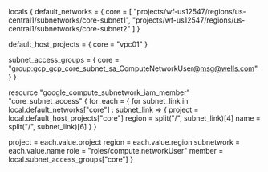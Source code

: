 locals {
  default_networks = {
    core = [
      "projects/wf-us12547/regions/us-central1/subnetworks/core-subnet1",
      "projects/wf-us12547/regions/us-central1/subnetworks/core-subnet2"
    ]
  }

  default_host_projects = {
    core = "vpc01"
  }

  subnet_access_groups = {
    core = "group:gcp_gcp_core_subnet_sa_ComputeNetworkUser@msg@wells.com"
  }
}

resource "google_compute_subnetwork_iam_member" "core_subnet_access" {
  for_each = {
    for subnet_link in local.default_networks["core"] : subnet_link => {
      project = local.default_host_projects["core"]
      region  = split("/", subnet_link)[4]
      name    = split("/", subnet_link)[6]
    }
  }

  project = each.value.project
  region  = each.value.region
  subnetwork = each.value.name
  role    = "roles/compute.networkUser"
  member  = local.subnet_access_groups["core"]
}
